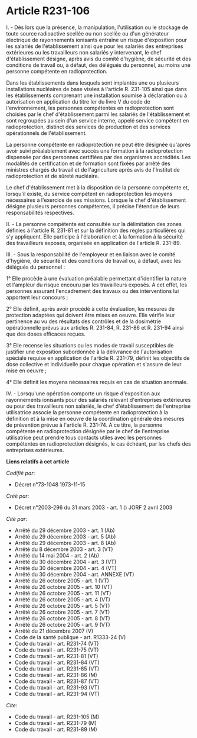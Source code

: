# Article R231-106

I. - Dès lors que la présence, la manipulation, l'utilisation ou le stockage de toute source radioactive scellée ou non
scellée ou d'un générateur électrique de rayonnements ionisants entraîne un risque d'exposition pour les salariés de
l'établissement ainsi que pour les salariés des entreprises extérieures ou les travailleurs non salariés y intervenant, le
chef d'établissement désigne, après avis du comité d'hygiène, de sécurité et des conditions de travail ou, à défaut, des
délégués du personnel, au moins une personne compétente en radioprotection.

Dans les établissements dans lesquels sont implantés une ou plusieurs installations nucléaires de base visées à l'article R.
231-105 ainsi que dans les établissements comprenant une installation soumise à déclaration ou à autorisation en application
du titre Ier du livre V du code de l'environnement, les personnes compétentes en radioprotection sont choisies par le chef
d'établissement parmi les salariés de l'établissement et sont regroupées au sein d'un service interne, appelé service
compétent en radioprotection, distinct des services de production et des services opérationnels de l'établissement.

La personne compétente en radioprotection ne peut être désignée qu'après avoir suivi préalablement avec succès une formation
à la radioprotection dispensée par des personnes certifiées par des organismes accrédités. Les modalités de certification et
de formation sont fixées par arrêté des ministres chargés du travail et de l'agriculture après avis de l'Institut de
radioprotection et de sûreté nucléaire.

Le chef d'établissement met à la disposition de la personne compétente et, lorsqu'il existe, du service compétent en
radioprotection les moyens nécessaires à l'exercice de ses missions. Lorsque le chef d'établissement désigne plusieurs
personnes compétentes, il précise l'étendue de leurs responsabilités respectives.

II. - La personne compétente est consultée sur la délimitation des zones définies à l'article R. 231-81 et sur la définition
des règles particulières qui s'y appliquent. Elle participe à l'élaboration et à la formation à la sécurité des travailleurs
exposés, organisée en application de l'article R. 231-89.

III. - Sous la responsabilité de l'employeur et en liaison avec le comité d'hygiène, de sécurité et des conditions de travail
ou, à défaut, avec les délégués du personnel :

1° Elle procède à une évaluation préalable permettant d'identifier la nature et l'ampleur du risque encouru par les
travailleurs exposés. A cet effet, les personnes assurant l'encadrement des travaux ou des interventions lui apportent leur
concours ;

2° Elle définit, après avoir procédé à cette évaluation, les mesures de protection adaptées qui doivent être mises en oeuvre.
Elle vérifie leur pertinence au vu des résultats des contrôles et de la dosimétrie opérationnelle prévus aux articles R.
231-84, R. 231-86 et R. 231-94 ainsi que des doses efficaces reçues.

3° Elle recense les situations ou les modes de travail susceptibles de justifier une exposition subordonnée à la délivrance
de l'autorisation spéciale requise en application de l'article R. 231-79, définit les objectifs de dose collective et
individuelle pour chaque opération et s'assure de leur mise en oeuvre ;

4° Elle définit les moyens nécessaires requis en cas de situation anormale.

IV. - Lorsqu'une opération comporte un risque d'exposition aux rayonnements ionisants pour des salariés relevant
d'entreprises extérieures ou pour des travailleurs non salariés, le chef d'établissement de l'entreprise utilisatrice associe
la personne compétente en radioprotection à la définition et à la mise en oeuvre de la coordination générale des mesures de
prévention prévue à l'article R. 231-74. A ce titre, la personne compétente en radioprotection désignée par le chef de
l'entreprise utilisatrice peut prendre tous contacts utiles avec les personnes compétentes en radioprotection désignés, le
cas échéant, par les chefs des entreprises extérieures.

**Liens relatifs à cet article**

_Codifié par_:

  - Décret n°73-1048 1973-11-15

_Créé par_:

  - Décret n°2003-296 du 31 mars 2003 - art. 1 () JORF 2 avril 2003

_Cité par_:

  - Arrêté du 29 décembre 2003 - art. 1 (Ab)
  - Arrêté du 29 décembre 2003 - art. 5 (Ab)
  - Arrêté du 29 décembre 2003 - art. 8 (Ab)
  - Arrêté du 8 décembre 2003 - art. 3 (VT)
  - Arrêté du 14 mai 2004 - art. 2 (Ab)
  - Arrêté du 30 décembre 2004 - art. 3 (VT)
  - Arrêté du 30 décembre 2004 - art. 4 (VT)
  - Arrêté du 30 décembre 2004 - art. ANNEXE (VT)
  - Arrêté du 26 octobre 2005 - art. 1 (VT)
  - Arrêté du 26 octobre 2005 - art. 10 (VT)
  - Arrêté du 26 octobre 2005 - art. 11 (VT)
  - Arrêté du 26 octobre 2005 - art. 4 (VT)
  - Arrêté du 26 octobre 2005 - art. 5 (VT)
  - Arrêté du 26 octobre 2005 - art. 7 (VT)
  - Arrêté du 26 octobre 2005 - art. 8 (VT)
  - Arrêté du 26 octobre 2005 - art. 9 (VT)
  - Arrêté du 21 décembre 2007 (V)
  - Code de la santé publique - art. R1333-24 (V)
  - Code du travail - art. R231-74 (VT)
  - Code du travail - art. R231-75 (VT)
  - Code du travail - art. R231-81 (VT)
  - Code du travail - art. R231-84 (VT)
  - Code du travail - art. R231-85 (VT)
  - Code du travail - art. R231-86 (M)
  - Code du travail - art. R231-87 (VT)
  - Code du travail - art. R231-93 (VT)
  - Code du travail - art. R231-94 (VT)

_Cite_:

  - Code du travail - art. R231-105 (M)
  - Code du travail - art. R231-79 (M)
  - Code du travail - art. R231-89 (M)
